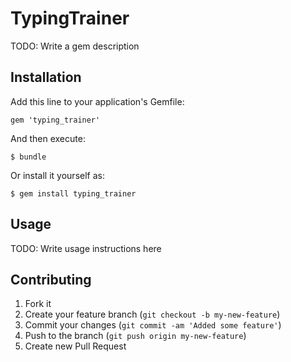 # TypingTrainer

TODO: Write a gem description

## Installation

Add this line to your application's Gemfile:

    gem 'typing_trainer'

And then execute:

    $ bundle

Or install it yourself as:

    $ gem install typing_trainer

## Usage

TODO: Write usage instructions here

## Contributing

1. Fork it
2. Create your feature branch (`git checkout -b my-new-feature`)
3. Commit your changes (`git commit -am 'Added some feature'`)
4. Push to the branch (`git push origin my-new-feature`)
5. Create new Pull Request

